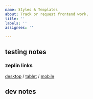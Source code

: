 ```yaml
---
name: Styles & Templates
about: Track or request frontend work.
title: ''
labels: ''
assignees: ''

---
```


## testing notes
### zeplin links
[desktop]() / [tablet]() / [mobile]()
## dev notes
